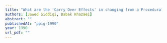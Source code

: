 ```yaml
---
title: "What are the 'Carry Over Effects' in changing from a Procedural to a Declarative Approach?"
authors: [Jawed Siddiqi, Babak Khazaei]
abstract: ""
publishedAt: "ppig-1990"
year: 1990
url_pdf: ""
---
```

